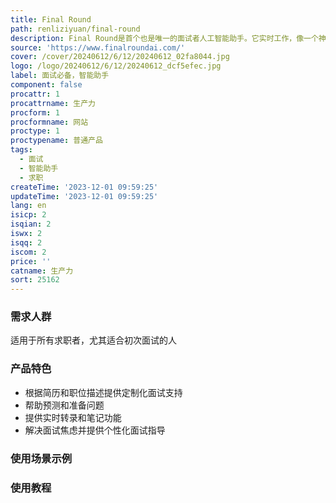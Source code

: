 ```yaml
---
title: Final Round
path: renliziyuan/final-round
description: Final Round是首个也是唯一的面试者人工智能助手。它实时工作，像一个神奇的电视提示器，帮助您从初试到决赛一路过关斩将。
source: 'https://www.finalroundai.com/'
cover: /cover/20240612/6/12/20240612_02fa8044.jpg
logo: /logo/20240612/6/12/20240612_dcf5efec.jpg
label: 面试必备，智能助手
component: false
procattr: 1
procattrname: 生产力
procform: 1
procformname: 网站
proctype: 1
proctypename: 普通产品
tags:
  - 面试
  - 智能助手
  - 求职
createTime: '2023-12-01 09:59:25'
updateTime: '2023-12-01 09:59:25'
lang: en
isicp: 2
isqian: 2
iswx: 2
isqq: 2
iscom: 2
price: ''
catname: 生产力
sort: 25162
---
```




### 需求人群
适用于所有求职者，尤其适合初次面试的人

### 产品特色
- 根据简历和职位描述提供定制化面试支持
- 帮助预测和准备问题
- 提供实时转录和笔记功能
- 解决面试焦虑并提供个性化面试指导

### 使用场景示例


### 使用教程


  
